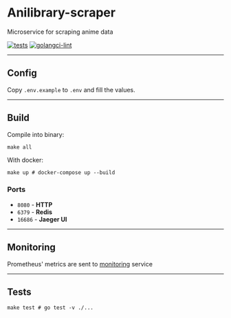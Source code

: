 # Anilibrary-scraper

Microservice for scraping anime data

[![tests](https://github.com/VampireAotD/anilibrary-scraper/actions/workflows/test.yml/badge.svg)](https://github.com/VampireAotD/anilibrary-scraper/actions/workflows/test.yml)
[![golangci-lint](https://github.com/VampireAotD/anilibrary-scraper/actions/workflows/golangci-lint.yml/badge.svg)](https://github.com/VampireAotD/anilibrary-scraper/actions/workflows/golangci-lint.yml)

---

## Config

Copy `.env.example` to `.env` and fill the values.

---

## Build
Compile into binary:

```shell
make all
```

With docker:

```shell
make up # docker-compose up --build
```

### Ports

* `8080` - **HTTP**
* `6379` - **Redis**
* `16686` - **Jaeger UI**

---

## Monitoring

Prometheus' metrics are sent to [monitoring](https://github.com/VampireAotD/anilibrary-monitoring) service

---

## Tests

```shell
make test # go test -v ./...
```